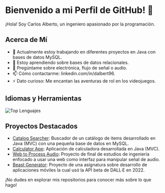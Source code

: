 # Bienvenido a mi Perfil de GitHub! 👋

¡Hola! Soy Carlos Alberto, un ingeniero apasionado por la programación. 

## Acerca de Mí

- 🔭 Actualmente estoy trabajando en diferentes proyectos en Java con bases de datos MySQL.
- 🌱 Estoy aprendiendo sobre bases de datos relacionales.
- 💬 Pregúntame sobre electrónica, flujo de señal o audio.
- 📫 Cómo contactarme: linkedin.com/in/dalbert96.
- ⚡ Dato curioso: Me encantan las aventuras de rol en los videojuegos.

## Idiomas y Herramientas

![Top Lenguajes](https://github-readme-stats.vercel.app/api/top-langs/?username=dalbert9615)

## Proyectos Destacados

- [Catalog Searcher](https://github.com/dalbert9615/CatalogSearcherMVCjava): Buscador de un catálogo de items desarrollado en Java (MVC) con una pequeña base de datos en MySQL.
- [Calculator App](https://github.com/dalbert9615/CalculatorAppJavaMVC): Aplicación de calculadora desarrollada en Java (MVC).
- [Web to Process Audio](https://github.com/dalbert9615/WebInterfaceToCompressAudio): Proyecto de final de estudios de ingeniería enfocado a usar una web como interfaz para manipular señal de audio.
- [Beast Generator](https://github.com/dalbert9615/BeastGenerator): Proyecto de una asignatura sobre desarrollo de aplicaciones móviles la cual usó la API beta de DALL·E en 2022.

¡No dudes en explorar mis repositorios para conocer más sobre lo que hago!


